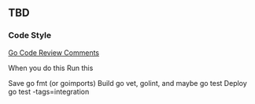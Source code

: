 ## TBD

### Code Style

[Go Code Review Comments](https://github.com/golang/go/wiki/CodeReviewComments)

When you do this 	Run this

Save 	go fmt (or goimports)
Build 	go vet, golint, and maybe go test
Deploy 	go test -tags=integration